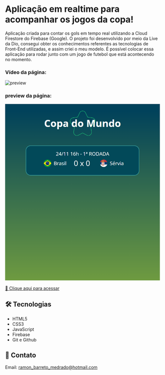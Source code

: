 
# Aplicação em realtime para acompanhar os jogos da copa!

Aplicação criada para contar os gols em tempo real utilizando a Cloud Firestore do Firebase (Google). O projeto foi desenvolvido por meio da Live da Dio, consegui obter os conhecimentos referentes as tecnologias de Front-End utilizadas, e assim criei o meu modelo. É possível colocar essa aplicação para rodar junto com um jogo de futebol que está acontecendo no momento.

### Vídeo da página:
![preview](./.github/copavideo.gif)

### preview da página:
![preview](./.github/preview.png)


[🔗 Clique aqui para acessar](https://ramonbarret.github.io/copa_RealTime_dio/)

## 🛠 Tecnologias

- HTML5
- CSS3
- JavaScript
- Firebase
- Git e Github

## 📲 Contato

Email: ramon_barreto_medrado@hotmail.com